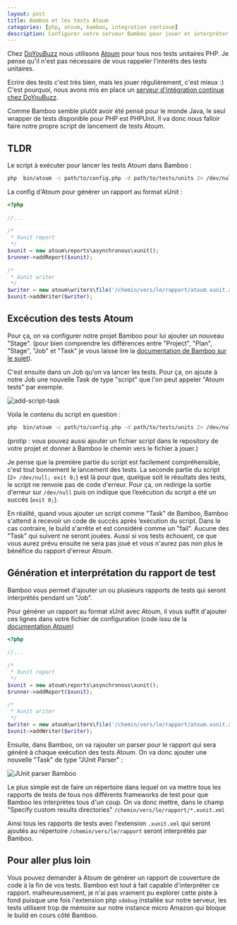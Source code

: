 ```yaml
---
layout: post
title: Bamboo et les tests Atoum
categories: [php, atoum, bamboo, integration continue]
description: Configurer votre serveur Bamboo pour jouer et interpréter vos tests Atoum
---
```


Chez [DoYouBuzz](http://www.doyoubuzz.com) nous utilisons [Atoum](http://docs.atoum.org/fr/) pour tous nos tests unitaires PHP. Je pense qu'il n'est pas nécessaire de vous rappeler l'interêts des tests unitaires. 

Ecrire des tests c'est très bien, mais les jouer régulièrement, c'est mieux :) C'est pourquoi, nous avons mis en place un [serveur d'intégration continue chez DoYouBuzz](/p/integration-continue-avec-bamboo/).

Comme Bamboo semble plutôt avoir été pensé pour le monde Java, le seul wrapper de tests disponible pour PHP est PHPUnit. Il va donc nous falloir faire notre propre script de lancement de tests Atoum.

## TLDR
Le script à exécuter pour lancer les tests Atoum dans Bamboo : 

```bash
php  bin/atoum -c path/to/config.php -d path/to/tests/units 2> /dev/null; exit 0;
```

La config d'Atoum pour générer un rapport au format xUnit :

```php
<?php
 
//...
 
/*
 * Xunit report
 */
$xunit = new atoum\reports\asynchronous\xunit();
$runner->addReport($xunit);
 
/*
 * Xunit writer
 */
$writer = new atoum\writers\file('/chemin/vers/le/rapport/atoum.xunit.xml');
$xunit->addWriter($writer);
```


## Excécution des tests Atoum

Pour ça, on va configurer notre projet Bamboo pour lui ajouter un nouveau "Stage". (pour bien comprendre les différences entre "Project", "Plan", "Stage", "Job" et "Task" je vous laisse lire la [documentation de Bamboo sur le sujet](https://confluence.atlassian.com/display/BAMBOO/Configuring+plans)).

C'est ensuite dans un Job qu'on va lancer les tests. Pour ça, on ajoute à notre Job une nouvelle Task de type "script" que l'on peut appeler "Atoum tests" par exemple.

![add-script-task](http://i.imgur.com/ZTJmWyA.png)

Voila le contenu du script en question : 

```bash
php  bin/atoum -c path/to/config.php -d path/to/tests/units 2> /dev/null; exit 0;
```

(protip : vous pouvez aussi ajouter un fichier script dans le repository de votre projet et donner à Bamboo le chemin vers le fichier à jouer.)

Je pense que la première partie du script est facilement compréhensible, c'est tout bonnement le lancement des tests. La seconde partie du script (`2> /dev/null; exit 0;`) est là pour que, quelque soit le résultats des tests, le script ne renvoie pas de code d'erreur. Pour ça, on redirige la sortie d'erreur sur `/dev/null` puis on indique que l’exécution du script a été un succès (`exit 0;`).

En réalité, quand vous ajouter un script comme "Task" de Bamboo, Bamboo s'attend à recevoir un code de succès après ’exécution du script. Dans le cas contraire, le build s'arrête et est considéré comme un "fail". Aucune des "Task" qui suivent ne seront jouées. Aussi si vos tests échouent, ce que vous aurez prévu ensuite ne sera pas joué et vous n'aurez pas non plus le bénéfice du rapport d'erreur Atoum.

## Génération et interprétation du rapport de test

Bamboo vous permet d'ajouter un ou plusieurs rapports de tests qui seront interprétés pendant un "Job".

Pour générer un rapport au format xUnit avec Atoum, il vous suffit d'ajouter ces lignes dans votre fichier de configuration (code issu de la [documentation Atoum](http://docs.atoum.org/fr/chapitre4.html#Etape-1-Ajout-d-un-rapport-xUnit-a-la-configuration-atoum))

```php
<?php
 
//...
 
/*
 * Xunit report
 */
$xunit = new atoum\reports\asynchronous\xunit();
$runner->addReport($xunit);
 
/*
 * Xunit writer
 */
$writer = new atoum\writers\file('/chemin/vers/le/rapport/atoum.xunit.xml');
$xunit->addWriter($writer);
```

Ensuite, dans Bamboo, on va rajouter un parser pour le rapport qui sera généré à chaque exécution des tests Atoum. On va donc ajouter une nouvelle "Task" de type "JUnit Parser" : 

![JUnit parser Bamboo](http://i.imgur.com/IdR8Ieq.png)

Le plus simple est de faire un répertoire dans lequel on va mettre tous les rapports de tests de tous nos différents frameworks de test pour que Bamboo les interprètes tous d'un coup. On va donc mettre, dans le champ "Specify custom results directories" `/chemin/vers/le/rapport/*.xunit.xml`

Ainsi tous les rapports de tests avec l'extension `.xunit.xml` qui seront ajoutés au répertoire `/chemin/vers/le/rapport` seront interprétés par Bamboo.

## Pour aller plus loin

Vous pouvez demander à Atoum de générer un rapport de couverture de code à la fin de vos tests. Bamboo est tout à fait capable d'interpréter ce rapport. malheureusement, je n'ai pas vraiment pu explorer cette piste à fond puisque une fois l'extension php `xdebug` installée sur notre serveur, les tests utilisent trop de mémoire sur notre instance micro Amazon qui bloque le build en cours côté Bamboo.

